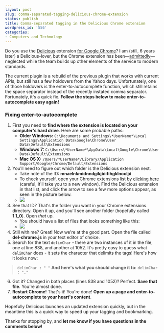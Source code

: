 ```yaml
---
layout: post
slug: comma-separated-tagging-delicious-chrome-extension
status: publish
title: Comma-separated tagging in the Delicious Chrome extension
wordpress_id: '556'
categories:
- Computers and Technology
---
```


Do you use the [Delicious](http://www.delicious.com/) extension [for Google Chrome](https://chrome.google.com/webstore/detail/mnaelnkmidnndgikjbiifihgklnocljd)? I am (still, 6 years later) a Delicious-lover, but the Chrome extension has been—[admittedly](http://blog.delicious.com/2012/01/update-on-the-browser-extensions/)—neglected while the team builds up other elements of the service to modern standards.

The current plugin is a rebuild of the previous plugin that works with current APIs, but still has a few holdovers from the Yahoo days. Unfortunately, one of those holdovers is the enter-to-autocomplete function, which still retains the space separator instead of the recently instated comma separator. Fortunately, it's a quick fix. **Follow the steps below to make enter-to-autocomplete easy again!**

### Fixing enter-to-autocomplete

1.  First you need to **find where the extension is located on your computer's hard drive**. Here are some probable paths:
    +   **Older Windows:** `C:\Documents and Settings\*UserName*\Local Settings\Application Data\Google\Chrome\User Data\Default\Extensions`
    +   **Windows 7:** `C:\Users\*UserName*\AppData\Local\Google\Chrome\User Data\Default\Extensions`
    +   **Mac OS X:** `/Users/*UserName*/Library/Application Support/Google/Chrome/Default/Extensions`
2.  You'll need to figure out which folder is the Delicious extension next.
    +   Take note of the ID: **mnaelnkmidnndgikjbiifihgklnocljd**
    +   To check yourself, open your Chrome extensions list by [clicking here](chrome://settings/extensions) (careful, it'll take you to a new window). Find the Delicious extension in that list, and click the arrow to see a few more options appear, as seen in the picture below.
    +   [![](http://www.chrisvanpatten.com/wp-content/uploads/2012/01/Preferences-Extensions-300x51.png)](http://www.chrisvanpatten.com/wp-content/uploads/2012/01/Preferences-Extensions.png)
3.  See that ID? That's the folder you want in your Chrome extensions directory. Open it up, and you'll see another folder (hopefully called **1.1_0**). Open _that_ up.
    +   You should have a list of files that looks something like this:
    +   ![](http://www.chrisvanpatten.com/wp-content/uploads/2012/01/1.1_0.png)
4.  Still with me? Great! Now we're at the good part. Open the file called **del-chrome.js** in your text editor of choice.
5.  Search for the text `delimChar` - there are two instances of it in the file, one at line 838, and another at 1052. It's pretty easy to guess what `delimChar` does - it sets the character that delimits the tags! Here's how it looks now:
> `delimChar : " "`
**And here's what you should change it to:**
> `delimChar : ","`
6.  Got it? Changed in both places (lines 838 and 1052)? Perfect. **Save that file.** You're almost done.
7.  **Restart Chrome!** That's it! You're done! **Open up a page and enter-to-autocomplete to your heart's content.**

Hopefully Delicious launches an updated extension quickly, but in the meantime this is a quick way to speed up your tagging and bookmarking.

Thanks for stopping by, and **let me know if you have questions in the comments below!**
